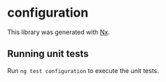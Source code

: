 # configuration

This library was generated with [Nx](https://nx.dev).

## Running unit tests

Run `ng test configuration` to execute the unit tests.
